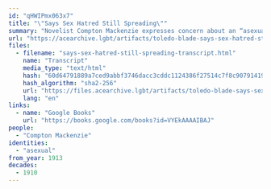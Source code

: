 ```yaml
---
id: "qHWIPmx063x7"
title: "\"Says Sex Hatred Still Spreading\""
summary: "Novelist Compton Mackenzie expresses concern about an “asexual class” of people"
url: "https://acearchive.lgbt/artifacts/toledo-blade-says-sex-hatred-still-spreading"
files:
  - filename: "says-sex-hatred-still-spreading-transcript.html"
    name: "Transcript"
    media_type: "text/html"
    hash: "60d64791889a7ced9abbf3746dacc3cddc1124386f27514c7f8c9079141938ff"
    hash_algorithm: "sha2-256"
    url: "https://files.acearchive.lgbt/artifacts/toledo-blade-says-sex-hatred-still-spreading/says-sex-hatred-still-spreading-transcript.html"
    lang: "en"
links:
  - name: "Google Books"
    url: "https://books.google.com/books?id=VYEkAAAAIBAJ"
people:
  - "Compton Mackenzie"
identities:
  - "asexual"
from_year: 1913
decades:
  - 1910
---
```

